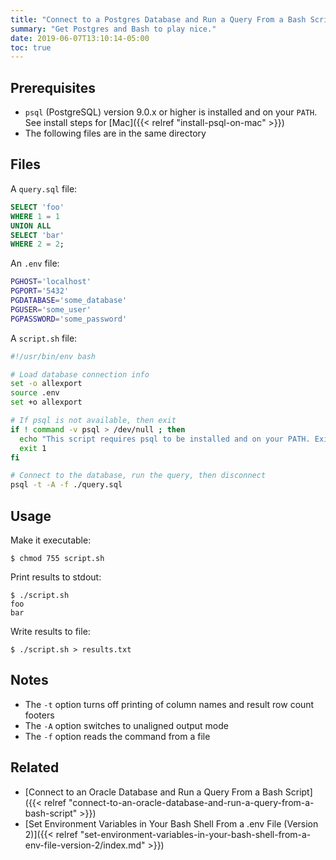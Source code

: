 ```yaml
---
title: "Connect to a Postgres Database and Run a Query From a Bash Script"
summary: "Get Postgres and Bash to play nice."
date: 2019-06-07T13:10:14-05:00
toc: true
---
```


## Prerequisites

- `psql` (PostgreSQL) version 9.0.x or higher is installed and on your `PATH`. See install steps for [Mac]({{< relref "install-psql-on-mac" >}})
- The following files are in the same directory

## Files

A `query.sql` file:

```sql
SELECT 'foo'
WHERE 1 = 1
UNION ALL
SELECT 'bar'
WHERE 2 = 2;
```

An `.env` file:

```bash
PGHOST='localhost'
PGPORT='5432'
PGDATABASE='some_database'
PGUSER='some_user'
PGPASSWORD='some_password'
```

A `script.sh` file:

```bash
#!/usr/bin/env bash

# Load database connection info
set -o allexport
source .env
set +o allexport

# If psql is not available, then exit
if ! command -v psql > /dev/null ; then
  echo "This script requires psql to be installed and on your PATH. Exiting"
  exit 1
fi

# Connect to the database, run the query, then disconnect
psql -t -A -f ./query.sql
```

## Usage

Make it executable:

```
$ chmod 755 script.sh
```

Print results to stdout:

```
$ ./script.sh
foo
bar
```

Write results to file:

```
$ ./script.sh > results.txt
```

## Notes

- The `-t` option turns off printing of column names and result row count footers
- The `-A` option switches to unaligned output mode
- The `-f` option reads the command from a file

## Related

- [Connect to an Oracle Database and Run a Query From a Bash Script]({{< relref "connect-to-an-oracle-database-and-run-a-query-from-a-bash-script" >}})
- [Set Environment Variables in Your Bash Shell From a .env File (Version 2)]({{< relref "set-environment-variables-in-your-bash-shell-from-a-env-file-version-2/index.md" >}})
